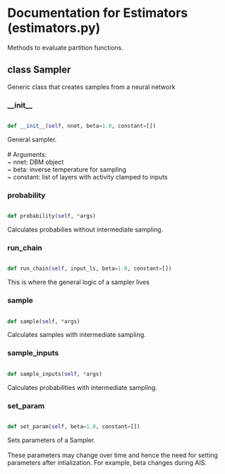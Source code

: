 # Documentation for Estimators (estimators.py)

Methods to evaluate partition functions. 
## class Sampler
Generic class that creates samples from a neural network 
### \_\_init\_\_
```py

def __init__(self, nnet, beta=1.0, constant=[])

```



General sampler.<br /><br /># Arguments:<br /> ~ nnet: DBM object<br /> ~ beta: inverse temperature for sampling<br /> ~ constant: list of layers with activity clamped to inputs


### probability
```py

def probability(self, *args)

```



Calculates probabilies without intermediate sampling. 


### run\_chain
```py

def run_chain(self, input_ls, beta=1.0, constant=[])

```



This is where the general logic of a sampler lives 


### sample
```py

def sample(self, *args)

```



Calculates samples with intermediate sampling. 


### sample\_inputs
```py

def sample_inputs(self, *args)

```



Calculates probabilities with intermediate sampling. 


### set\_param
```py

def set_param(self, beta=1.0, constant=[])

```



Sets parameters of a Sampler.<br /><br />These parameters may change over time and hence the need for setting<br />parameters after intialization. For example, beta changes during AIS.



